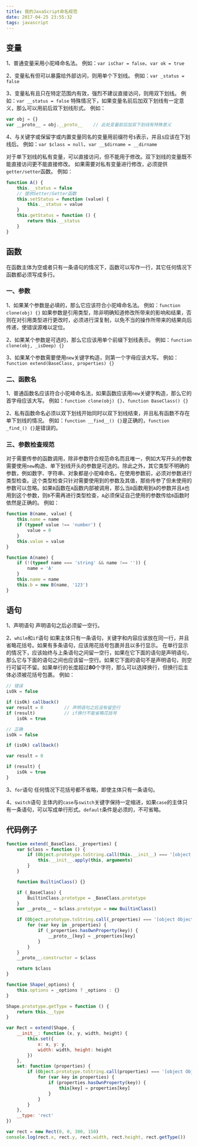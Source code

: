 ```yaml
---
title: 我的JavaScript命名规范
date: 2017-04-25 23:55:32
tags: javascript
---
```

## 变量
1、普通变量采用小驼峰命名法。
例如：`var isChar = false`、`var ok = true`

2、变量私有但可以暴露给外部访问，则用单个下划线。
例如：`var _status = false`

3、变量私有且只在特定范围内有效，强烈不建议直接访问，则用双下划线。
例如：`var __status = false`
特殊情况下，如果变量名前后加双下划线有一定意义，那么可以用前后双下划线形式。
例如：
```js
var obj = {}
var __proto__ = obj.__proto__    // 此处变量前后加双下划线有特殊意义
```

4、与关键字或保留字或内置变量同名的变量用前缀符号`$`表示，并且`$`应该在下划线后。
例如：`var $class = null`、`var __$dirname = __dirname`

对于单下划线的私有变量，可以直接访问，但不能用于修改。双下划线的变量既不能直接访问更不能直接修改。
如果需要对私有变量进行修改，必须提供`getter/setter`函数。
例如：
```js
function A() {
	this.__status = false
	// 提供Setter/Getter函数
	this.setStatus = function (value) {
		this.__status = value
	}
	this.getStatus = function () {
		return this.__status
	}
}
```

## 函数
在函数主体为空或者只有一条语句的情况下，函数可以写作一行，其它任何情况下函数都必须写成多行。

### 一、参数
1、如果某个参数是必填的，那么它应该符合小驼峰命名法。
例如：`function clone(obj) {}`
如果参数是引用类型，除非明确知道修改所带来的影响和结果，否则在对引用类型进行更改时，必须进行深复制，以免不当的操作所带来的结果向后传递，使错误源难以定位。

2、如果某个参数是可选的，那么它应该用单个前缀下划线表示。
例如：`function clone(obj, _isDeep) {}`

3、如果某个参数需要使用`new`关键字构造，则第一个字母应该大写。
例如：`function extend(BaseClass, properties) {}`

### 二、函数名
1、普通函数名应该符合小驼峰命名法，如果函数应该用`new`关键字构造，那么它的首字母应该大写。
例如：`function clone(obj) {}`、`function BaseClass() {}`

2、私有函数命名必须以双下划线开始同时以双下划线结束，并且私有函数不存在单下划线的情况。
例如：`function __find__() {}`是正确的，`function _find_() {}`是错误的。

### 三、参数检查规范
对于需要传参的函数调用，除非参数符合规范命名而且唯一，例如大写开头的参数需要使用`new`构造、单下划线开头的参数是可选的。除此之外，其它类型不明确的参数，例如数字、字符串、对象都是小驼峰命名，在使用参数前，必须对参数进行类型检查。这个类型检查只针对需要使用到的参数及其值，那些传参了但未使用的参数可以忽略。如果`B`函数在`A`函数内部被调用，那么当`B`函数用到`A`的参数并且`A`也用到这个参数，则`B`不需再进行类型检查，`A`必须保证自己使用的参数传给`B`函数时依然是正确的。
例如：
```js
function B(name, value) {
	this.name = name
	if (typeof value !== 'number') {
		value = 0
	}
	this.value = value
}

function A(name) {
	if (!(typeof name === 'string' && name !== '')) {
		name = 'A'
	}
	this.name = name
	this.b = new B(name, '123')
}
```

## 语句
1、声明语句
声明语句之后必须留一空行。

2、`while`和`if`语句
如果主体只有一条语句，关键字和内容应该放在同一行，并且省略花括号。如果有多条语句，应该用花括号包裹并且以多行显示。
在单行显示的情况下，应该始终与上条语句之间留一空行，如果在它下面的语句是声明语句，那么它与下面的语句之间也应该留一空行。如果它下面的语句不是声明语句，则空行可留可不留。如果单行的长度超过**80**个字符，那么可以选择换行，但换行后主体必须被花括号包裹。
例如：
```js
// 错误
isOk = false

if (isOk) callback()
var result = 0        // 声明语句之后没有留空行
if (result)           // if换行不能省略花括号
	isOk = true

// 正确
isOk = false

if (isOk) callback()

var result = 0

if (result) {
	isOk = true
}
```
3、`for`语句
任何情况下花括号都不省略，即使主体只有一条语句。

4、`switch`语句
主体内的`case`与`switch`关键字保持一定缩进，如果`case`的主体只有一条语句，可以写成单行形式。`default`条件是必须的，不可省略。

## 代码例子
```js
function extend(_BaseClass, _properties) {
	var $class = function () {
		if (Object.prototype.toString.call(this.__init__) === '[object Function]') {
			this.__init__.apply(this, arguments)
		}
	}

	function BuiltinClass() {}

	if (_BaseClass) {
		BuiltinClass.prototype = _BaseClass.prototype
	}
	var __proto__ = $class.prototype = new BuiltinClass()

	if (Object.prototype.toString.call(_properties) === '[object Object]') {
		for (var key in _properties) {
			if (_properties.hasOwnProperty(key)) {
				__proto__[key] = _properties[key]
			}
		}
	}
	__proto__.constructor = $class

	return $class
}

function Shape(_options) {
	this.options = _options ? _options : {}
}

Shape.prototype.getType = function () {
	return this.__type
}

var Rect = extend(Shape, {
	__init__: function (x, y, width, height) {
		this.set({
			x: x, y: y, 
			width: width, height: height
		})
	}, 
	set: function (properties) {
		if (Object.prototype.toString.call(properties) === '[object Object]') {
			for (var key in properties) {
				if (properties.hasOwnProperty(key)) {
					this[key] = properties[key]
				}
			}
		}
	}, 
	__type: 'rect'
})

var rect = new Rect(0, 0, 300, 150)
console.log(rect.x, rect.y, rect.width, rect.height, rect.getType())
```
